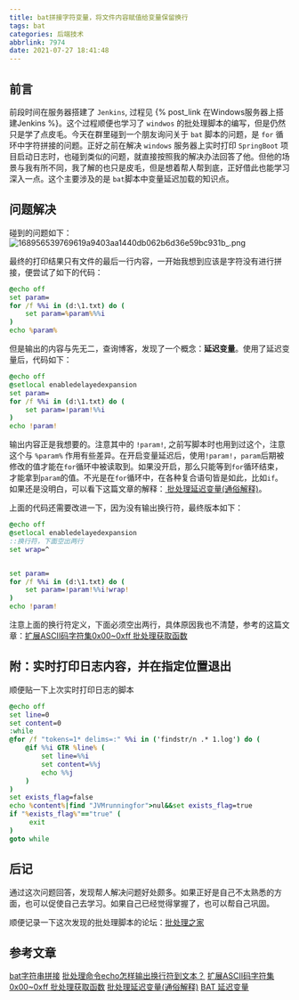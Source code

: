 ```yaml
---
title: bat拼接字符变量，将文件内容赋值给变量保留换行
tags: bat
categories: 后端技术
abbrlink: 7974
date: 2021-07-27 18:41:48
---
```


## 前言
前段时间在服务器搭建了 `Jenkins`, 过程见 {% post_link 在Windows服务器上搭建Jenkins %}。这个过程顺便也学习了 `windwos` 的批处理脚本的编写，但是仍然只是学了点皮毛。今天在群里碰到一个朋友询问关于 `bat` 脚本的问题，是 `for` 循环中字符拼接的问题。正好之前在解决 `windows` 服务器上实时打印 `SpringBoot` 项目启动日志时，也碰到类似的问题，就直接按照我的解决办法回答了他。但他的场景与我有所不同，我了解的也只是皮毛，但是想着帮人帮到底，正好借此也能学习深入一点。这个主要涉及的是 `bat`脚本中变量延迟加载的知识点。

<!-- more -->

## 问题解决
碰到的问题如下：
![168956539769619a9403aa1440db062b6d36e59bc931b_.png](https://fastly.jsdelivr.net/gh/JokerByrant/Images@main/blog/168956539769619a9403aa1440db062b6d36e59bc931b_.png)

最终的打印结果只有文件的最后一行内容，一开始我想到应该是字符没有进行拼接，便尝试了如下的代码：
```bat
@echo off
set param=
for /f %%i in (d:\1.txt) do (
    set param=%param%%%i
)
echo %param%
```

但是输出的内容与先无二，查询博客，发现了一个概念：**延迟变量**。使用了延迟变量后，代码如下：
```bat
@echo off
@setlocal enabledelayedexpansion
set param=
for /f %%i in (d:\1.txt) do (
    set param=!param!%%i
)
echo !param!
```
输出内容正是我想要的。注意其中的 `!param!`, 之前写脚本时也用到过这个，注意这个与 `%param%` 作用有些差异。在开启变量延迟后，使用`!param!`，`param`后期被修改的值才能在`for`循环中被读取到。如果没开启，那么只能等到`for`循环结束，才能拿到`param`的值。不光是在`for`循环中，在各种复合语句皆是如此，比如`if`。如果还是没明白，可以看下这篇文章的解释：[ 批处理延迟变量(通俗解释)](http://bbs.bathome.net/thread-354-1-1.html)。

上面的代码还需要改进一下，因为没有输出换行符，最终版本如下：
```bat
@echo off
@setlocal enabledelayedexpansion
::换行符，下面空出两行
set wrap=^


set param=
for /f %%i in (d:\1.txt) do (
    set param=!param!%%i!wrap!
)
echo !param!
```
注意上面的换行符定义，下面必须空出两行，具体原因我也不清楚，参考的这篇文章：[扩展ASCII码字符集0x00~0xff 批处理获取函数](http://bbs.bathome.net/thread-12347-1-1.html)

## 附：实时打印日志内容，并在指定位置退出
顺便贴一下上次实时打印日志的脚本
```bat
@echo off
set line=0
set content=0
:while
@for /f "tokens=1* delims=:" %%i in ('findstr/n .* 1.log') do (
    @if %%i GTR %line% (
        set line=%%i
        set content=%%j
        echo %%j
    )
)
set exists_flag=false
echo %content%|find "JVMrunningfor">nul&&set exists_flag=true
if "%exists_flag%"=="true" (
     exit
)
goto while
```

## 后记
通过这次问题回答，发现帮人解决问题好处颇多。如果正好是自己不太熟悉的方面，也可以促使自己去学习。如果自己已经觉得掌握了，也可以帮自己巩固。

顺便记录一下这次发现的批处理脚本的论坛：[批处理之家](http://bbs.bathome.net/index.php)

## 参考文章
[bat字符串拼接](https://blog.csdn.net/brucezong/article/details/91386522)
[批处理命令echo怎样输出换行符到文本？](http://www.bathome.net/thread-17366-1-1.html)
[扩展ASCII码字符集0x00~0xff 批处理获取函数](http://bbs.bathome.net/thread-12347-1-1.html)
[批处理延迟变量(通俗解释)](http://bbs.bathome.net/thread-354-1-1.html)
[BAT 延迟变量](https://www.cnblogs.com/habibah-chang/p/3532125.html)